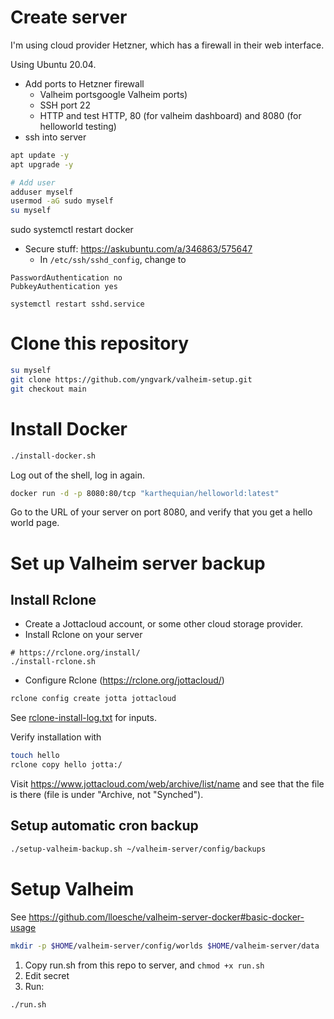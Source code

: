 # Create server

I'm using cloud provider Hetzner, which has a firewall in their web interface.

Using Ubuntu 20.04.

* Add ports to Hetzner firewall
    * Valheim portsgoogle Valheim ports)
    * SSH port 22
    * HTTP and test HTTP, 80 (for valheim dashboard) and 8080 (for helloworld testing)
* ssh into server

```sh
apt update -y
apt upgrade -y

# Add user
adduser myself
usermod -aG sudo myself
su myself
```

sudo systemctl restart docker

* Secure stuff: https://askubuntu.com/a/346863/575647
  * In `/etc/ssh/sshd_config`, change to 

```
PasswordAuthentication no
PubkeyAuthentication yes
```

```
systemctl restart sshd.service
```

# Clone this repository

```sh
su myself
git clone https://github.com/yngvark/valheim-setup.git
git checkout main
```


# Install Docker

```sh
./install-docker.sh
```

Log out of the shell, log in again.

```sh
docker run -d -p 8080:80/tcp "karthequian/helloworld:latest"
```

Go to the URL of your server on port 8080, and verify that you get a hello world page.

# Set up Valheim server backup

## Install Rclone

* Create a Jottacloud account, or some other cloud storage provider.
* Install Rclone on your server

```
# https://rclone.org/install/
./install-rclone.sh
```

* Configure Rclone (https://rclone.org/jottacloud/)

```sh
rclone config create jotta jottacloud
```

See [rclone-install-log.txt](rclone-install-log.txt) for inputs.

Verify installation with

```sh
touch hello
rclone copy hello jotta:/
```

Visit https://www.jottacloud.com/web/archive/list/name and see that the file is there (file is under
"Archive, not "Synched").

## Setup automatic cron backup

```sh
./setup-valheim-backup.sh ~/valheim-server/config/backups
```


# Setup Valheim
See https://github.com/lloesche/valheim-server-docker#basic-docker-usage



```sh
mkdir -p $HOME/valheim-server/config/worlds $HOME/valheim-server/data
```

1. Copy run.sh from this repo to server, and `chmod +x run.sh`
2. Edit secret
3. Run:

```sh
./run.sh
```
